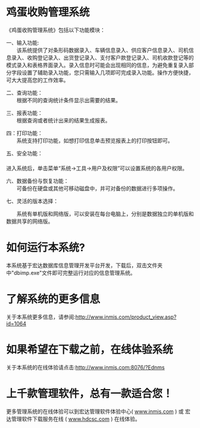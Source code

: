 # 鸡蛋收购管理系统

《鸡蛋收购管理系统》包括以下功能模块：  

一、输入功能:  
　　该系统提供了对条形码数据录入、车辆信息录入、供应客户信息录入、司机信息录入、收购登记录入、出货登记录入、支付客户款登记录入、司机收款登记等的模式录入和表格界面录入。录入信息时可能会出现相同的信息，为避免重复录入部分字段设置了辅助录入功能，您只需输入几项即可完成录入功能。操作方便快捷，可大大提高您的工作效率。  

二、查询功能：  
　　根据不同的查询统计条件显示出需要的结果。  

三、报表功能：  
　　根据查询或者统计出来的结果生成报表。 

四：打印功能：  
　　系统支持打印功能，如想打印信息单击预览报表上的打印按钮即可。
 
五、安全功能：  
　   
     进入系统后，单击菜单“系统→工具→用户及权限”可以设置系统的各用户权限。 
 
六、数据备份与恢复功能：  
　　可备份在硬盘或其他可移动磁盘中，并可对备份的数据进行多项操作。
   
七、灵活的版本选择：   

　　系统有单机版和网络版，可以安装在每台电脑上，分别是数据独立的单机版和数据共享的网络版。

# 如何运行本系统?

本系统基于宏达数据库信息管理开发平台开发，下载后，双击文件夹中"dbimp.exe"文件即可完整运行对应的信息管理系统。

# 了解系统的更多信息

关于本系统更多信息，请参阅:http://www.inmis.com/product_view.asp?id=1064

# 如果希望在下载之前，在线体验系统

关于本系统的在线体验请点击:http://www.inmis.com:8076/?Ednms

# 上千款管理软件，总有一款适合您！

更多管理系统的在线体验可以到宏达管理软件体验中心( www.inmis.com ) 或 宏达管理软件下载服务在线 ( www.hdcsc.com ) 在线体验。

